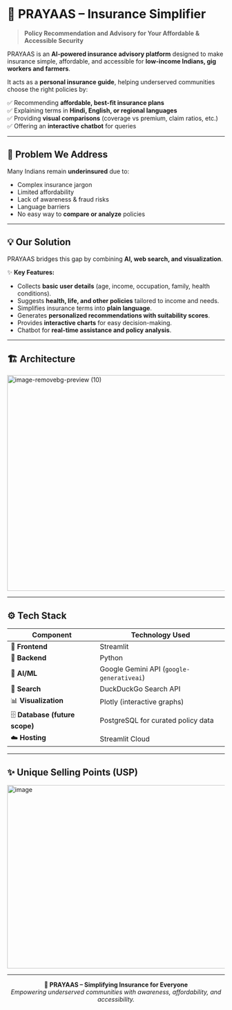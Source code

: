 # 🌟 PRAYAAS – Insurance Simplifier  

> **Policy Recommendation and Advisory for Your Affordable & Accessible Security**  

PRAYAAS is an **AI-powered insurance advisory platform** designed to make insurance simple, affordable, and accessible for **low-income Indians, gig workers and farmers**.  

It acts as a **personal insurance guide**, helping underserved communities choose the right policies by:  

✅ Recommending **affordable, best-fit insurance plans**  
✅ Explaining terms in **Hindi, English, or regional languages**  
✅ Providing **visual comparisons** (coverage vs premium, claim ratios, etc.)  
✅ Offering an **interactive chatbot** for queries  

---

## 🚨 Problem We Address  

Many Indians remain **underinsured** due to:  
- Complex insurance jargon 
- Limited affordability  
- Lack of awareness & fraud risks 
- Language barriers 
- No easy way to **compare or analyze** policies  

---

## 💡 Our Solution  

PRAYAAS bridges this gap by combining **AI, web search, and visualization**.  

✨ **Key Features:**  
- Collects **basic user details** (age, income, occupation, family, health conditions).  
- Suggests **health, life, and other policies** tailored to income and needs.  
- Simplifies insurance terms into **plain language**.  
- Generates **personalized recommendations with suitability scores**.  
- Provides **interactive charts** for easy decision-making.  
- Chatbot for **real-time assistance and policy analysis**.  

---

## 🏗️ Architecture  

<img width="900" height="500" alt="image-removebg-preview (10)" src="https://github.com/user-attachments/assets/b21b713f-3617-459b-bca5-9786311586a6" />
 

---

## ⚙️ Tech Stack  


| Component        | Technology Used |
|------------------|-----------------|
| 🎨 **Frontend**  | Streamlit |
| 🐍 **Backend**   | Python |
| 🤖 **AI/ML**     | Google Gemini API (`google-generativeai`) |
| 🔎 **Search**    | DuckDuckGo Search API |
| 📊 **Visualization** | Plotly (interactive graphs) |
| 🗄️ **Database (future scope)** | PostgreSQL for curated policy data |
| ☁️ **Hosting**   | Streamlit Cloud |


---

## ✨ Unique Selling Points (USP)  

<img width="1314" height="425" alt="image" src="https://github.com/user-attachments/assets/fc11084f-5d53-4893-8e2e-bba3fc703e0c" />


---

<div align="center">  
  <b>🚀 PRAYAAS – Simplifying Insurance for Everyone</b>  
  <br>  
  <i>Empowering underserved communities with awareness, affordability, and accessibility.</i>  
</div>
